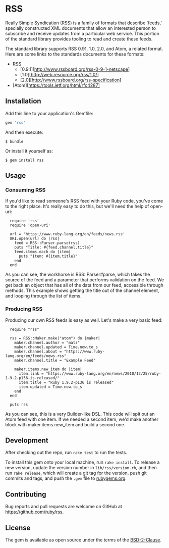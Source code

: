 # RSS

Really Simple Syndication (RSS) is a family of formats that describe 'feeds,' specially constructed XML documents that allow an interested person to subscribe and receive updates from a particular web service. This portion of the standard library provides tooling to read and create these feeds.

The standard library supports RSS 0.91, 1.0, 2.0, and Atom, a related format. Here are some links to the standards documents for these formats:

* RSS
  * [0.9.1][http://www.rssboard.org/rss-0-9-1-netscape]
  * [1.0][http://web.resource.org/rss/1.0/]
  * [2.0][http://www.rssboard.org/rss-specification]
* [Atom][https://tools.ietf.org/html/rfc4287]

## Installation

Add this line to your application's Gemfile:

```ruby
gem 'rss'
```

And then execute:

    $ bundle

Or install it yourself as:

    $ gem install rss

## Usage

### Consuming RSS

If you'd like to read someone's RSS feed with your Ruby code, you've come to the right place. It's really easy to do this, but we'll need the help of open-uri:

```
  require 'rss'
  require 'open-uri'

  url = 'https://www.ruby-lang.org/en/feeds/news.rss'
  URI.open(url) do |rss|
    feed = RSS::Parser.parse(rss)
    puts "Title: #{feed.channel.title}"
    feed.items.each do |item|
      puts "Item: #{item.title}"
    end
  end
```

As you can see, the workhorse is RSS::Parser#parse, which takes the source of the feed and a parameter that performs validation on the feed. We get back an object that has all of the data from our feed, accessible through methods. This example shows getting the title out of the channel element, and looping through the list of items.

### Producing RSS

Producing our own RSS feeds is easy as well. Let's make a very basic feed:

```
  require "rss"

  rss = RSS::Maker.make("atom") do |maker|
    maker.channel.author = "matz"
    maker.channel.updated = Time.now.to_s
    maker.channel.about = "https://www.ruby-lang.org/en/feeds/news.rss"
    maker.channel.title = "Example Feed"

    maker.items.new_item do |item|
      item.link = "https://www.ruby-lang.org/en/news/2010/12/25/ruby-1-9-2-p136-is-released/"
      item.title = "Ruby 1.9.2-p136 is released"
      item.updated = Time.now.to_s
    end
  end

  puts rss
```

As you can see, this is a very Builder-like DSL. This code will spit out an Atom feed with one item. If we needed a second item, we'd make another block with maker.items.new_item and build a second one.

## Development

After checking out the repo, run `rake test` to run the tests.

To install this gem onto your local machine, run `rake install`. To release a new version, update the version number in `lib/rss/version.rb`, and then run `rake release`, which will create a git tag for the version, push git commits and tags, and push the `.gem` file to [rubygems.org](https://rubygems.org).

## Contributing

Bug reports and pull requests are welcome on GitHub at https://github.com/ruby/rss.

## License

The gem is available as open source under the terms of the [BSD-2-Clause](LICENSE.txt).
